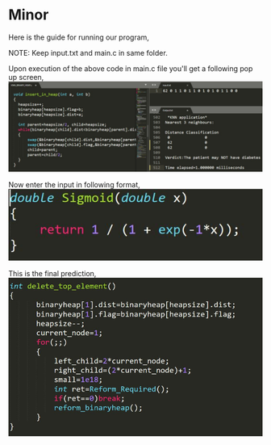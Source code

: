 # Minor

Here is the guide for running our program,

NOTE:
Keep input.txt and main.c in same folder.

Upon execution of the above code in main.c file you'll get a following pop up screen,
![alt text](https://github.com/zeph1yr/Minor/blob/main/KNN%20output.jpeg)

Now enter the input in following format,
![alt text](https://github.com/zeph1yr/Minor/blob/main/Sigmoid.JPG)

This is the final prediction,
![alt text](https://github.com/zeph1yr/Minor/blob/main/BinHeap123.JPG)
